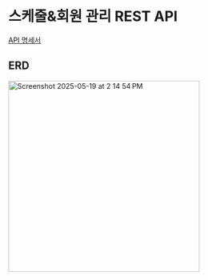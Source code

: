 # 스케줄&회원 관리 REST API
[API 명세서](https://documenter.getpostman.com/view/44667399/2sB2qWGPpF)</br>
## ERD
<img width="382" alt="Screenshot 2025-05-19 at 2 14 54 PM" src="https://github.com/user-attachments/assets/62126bc1-46d5-40bd-8b67-53aa7c6a08b3" />
